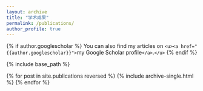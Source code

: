 ```yaml
---
layout: archive
title: "学术成果"
permalink: /publications/
author_profile: true
---
```

{% if author.googlescholar %}
  You can also find my articles on `<u><a href="{{author.googlescholar}}">`my Google Scholar profile`</a>`.`</u>`
{% endif %}

{% include base_path %}

{% for post in site.publications reversed %}
  {% include archive-single.html %}
{% endfor %}
